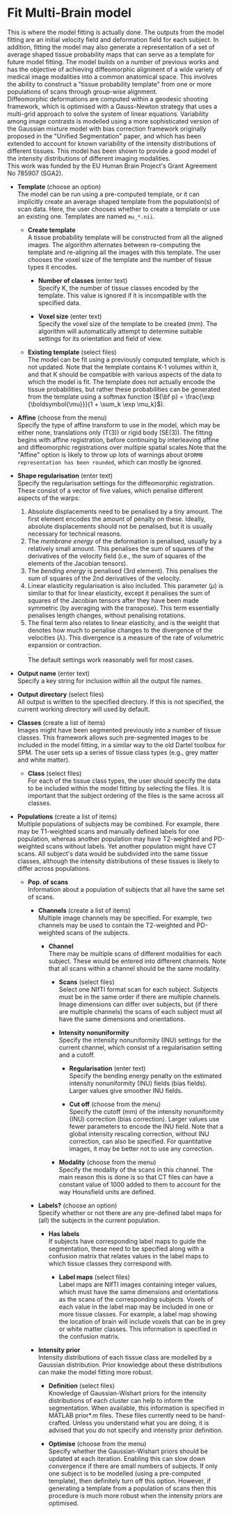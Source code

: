 # Fit Multi-Brain model  
This is where the model fitting is actually done. The outputs from the model fitting are an initial velocity field and deformation field for each subject. In addition, fitting the model may also generate a representation of a set of average shaped tissue probability maps that can serve as a template for future model fitting. The model  builds on a number of previous works and has the objective of achieving diffeomorphic alignment of a wide variety of medical image modalities into a common anatomical space. This involves the ability to construct a "tissue probability template" from one or more populations of scans through group-wise alignment.   
Diffeomorphic deformations are computed within a geodesic shooting framework, which is optimised with a Gauss-Newton strategy that uses a multi-grid approach to solve the system of linear equations. Variability among image contrasts is modelled using a more sophisticated version of the Gaussian mixture model with bias correction framework originally proposed in the "Unified Segmentation" paper, and which has been extended to account for known variability of the intensity distributions of different tissues. This model has been shown to provide a good model of the intensity distributions of different imaging modalities.  
This work was funded by the EU Human Brain Project's Grant Agreement No 785907 (SGA2).  

* **Template** (choose an option)  
The model can be run using a pre-computed template, or it can implicitly create an average shaped template from the population(s) of scan data. Here, the user chooses whether to create a template or use an existing one. Templates are named ``mu_*.nii``.  

    * **Create template**   
    A tissue probability template will be constructed from all the aligned images. The algorithm alternates between re-computing the template and re-aligning all the images with this template. The user chooses the voxel size of the template and the number of tissue types it encodes.  

        * **Number of classes** (enter text)  
        Specify K, the number of tissue classes encoded by the template. This value is ignored if it is incompatible with the specified data.  

        * **Voxel size** (enter text)  
        Specify the voxel size of the template to be created (mm). The algorithm will automatically attempt to determine suitable settings for its orientation and field of view.  

    * **Existing template** (select files)  
    The model can be fit using a previously computed template, which is not updated. Note that the template contains K-1 volumes within it, and that K should be compatible with various aspects of the data to which the model is fit. The template does not actually encode the tissue probabilities, but rather these probabilities can be generated from the template using a softmax function (${\bf p} = \frac{\exp {\boldsymbol{\mu}}}{1 + \sum_k \exp \mu_k}$).  

* **Affine** (choose from the menu)  
Specify the type of affine transform to use in the model, which may be either none, translations only (T(3)) or rigid body (SE(3)). The fitting begins with affine registration, before continuing by interleaving affine and diffeomorphic registrations over multiple spatial scales.Note that the "Affine" option is likely to throw up lots of warnings about ``QFORM0 representation has been rounded``, which can mostly be ignored.  

* **Shape regularisation** (enter text)  
Specify the regularisation settings for the diffeomorphic registration. These consist of a vector of five values, which penalise different aspects of the warps:  
    1. Absolute displacements need to be penalised by a tiny amount. The first element encodes the amount of penalty on these.  Ideally, absolute displacements should not be penalised, but it is usually  necessary for technical reasons.  
    2. The *membrane energy* of the deformation is penalised, usually by a relatively small amount. This penalises the sum of squares of the derivatives of the velocity field (i.e., the sum of squares of the elements of the Jacobian tensors).  
    3. The *bending energy* is penalised (3rd element). This penalises the sum of squares of the 2nd derivatives of the velocity.  
    4. Linear elasticity regularisation is also included. This parameter ($\mu$) is similar to that for linear elasticity, except it penalises the sum of squares of the Jacobian tensors after they have been made symmetric (by averaging with the transpose). This term essentially penalises length changes, without penalising rotations.  
    5. The final term also relates to linear elasticity, and is the weight that denotes how much to penalise changes to the divergence of the velocities ($\lambda$). This divergence is a measure of the rate of volumetric expansion or contraction.  
.  
The default settings work reasonably well for most cases.  

* **Output name** (enter text)  
Specify a key string for inclusion within all the output file names.  

* **Output directory** (select files)  
All output is written to the specified directory. If this is not specified, the current working directory will used by default.  

* **Classes** (create a list of items)  
Images might have been segmented previously into a number of tissue classes. This framework allows such pre-segmented images to be included in the model fitting, in a similar way to the old Dartel toolbox for SPM. The user sets up a series of tissue class types (e.g., grey matter and white matter).  

    * **Class** (select files)  
    For each of the tissue class types, the user should specify the data to be included within the model fitting by selecting the files. It is important that the subject ordering of the files is the same across all classes.  

* **Populations** (create a list of items)  
Multiple populations of subjects may be combined. For example, there may be T1-weighted scans and manually defined labels for one population, whereas another population may have T2-weighted and PD-weighted scans without labels. Yet another population might have CT scans. All subject's data would be subdivided into the same tissue classes, although the intensity distributions of these tissues is likely to differ across populations.  

    * **Pop. of scans**   
    Information about a population of subjects that all have the same set of scans.  

        * **Channels** (create a list of items)  
        Multiple image channels may be specified. For example, two channels may be used to contain the T2-weighted and PD-weighted scans of the subjects.  

            * **Channel**   
            There may be multiple scans of different modalities for each subject. These would be entered into different channels. Note that all scans within a channel should be the same modality.  

                * **Scans** (select files)  
                Select one NIfTI format scan for each subject. Subjects must be in the same order if there are multiple channels. Image dimensions can differ over subjects, but (if there are multiple channels) the scans of each subject must all have the same dimensions and orientations.  

                * **Intensity nonuniformity**   
                Specify the intensity nonuniformity (INU) settings for the current channel, which consist of a regularisation setting and a cutoff.  

                    * **Regularisation** (enter text)  
                    Specify the bending energy penalty on the estimated intensity nonuniformity (INU) fields (bias fields). Larger values give smoother INU fields.  

                    * **Cut off** (choose from the menu)  
                    Specify the cutoff (mm) of the intensity nonuniformity (INU) correction (bias correction). Larger values use fewer parameters to encode the INU field. Note that a global intensity rescaling correction, without INU correction, can also be specified. For quantitative images, it may be better not to use any correction.  

                * **Modality** (choose from the menu)  
                Specify the modality of the scans in this channel. The main reason this is done is so that CT files can have a constant value of 1000 added to them to account for the way Hounsfield units are defined.  

        * **Labels?** (choose an option)  
        Specify whether or not there are any pre-defined label maps for (all) the subjects in the current population.  

            * **Has labels**   
            If subjects have corresponding label maps to guide the segmentation, these need to be specified along with a confusion matrix that relates values in the label maps to which tissue classes they correspond with.  

                * **Label maps** (select files)  
                Label maps are NIfTI images containing integer values, which must have the same dimensions and orientations as the scans of the corresponding subjects. Voxels of each value in the label map may be included in one or more tissue classes. For example, a label map showing the location of brain will include voxels that can be in grey or white matter classes. This information is specified in the confusion matrix.  

        * **Intensity prior**   
        Intensity distributions of each tissue class are modelled by a Gaussian distribution. Prior knowledge about these distributions can make the model fitting more robust.  

            * **Definition** (select files)  
            Knowledge of Gaussian-Wishart priors for the intensity distributions of each cluster can help to inform the segmentation. When available, this information is specified in MATLAB prior*.m files. These files currently need to be hand-crafted. Unless you understand what you are doing, it is advised that you do not specify and intensity prior definition.  

            * **Optimise** (choose from the menu)  
            Specify whether the Gaussian-Wishart priors should be updated at each iteration. Enabling this can slow down convergence if there are small numbers of subjects. If only one subject is to be modelled (using a pre-computed template), then definitely turn off this option. However, if generating a template from a population of scans then this procedure is much more robust when the intensity priors are optimised.  
